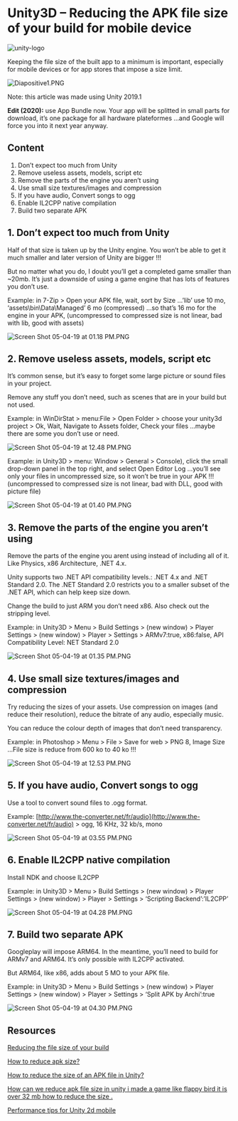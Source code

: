 Unity3D – Reducing the APK file size of your build for mobile device
======

![unity-logo](screenshots/unity-logo.png)

Keeping the file size of the built app to a minimum is important, especially for mobile devices or for app stores that impose a size limit.

![Diapositive1.PNG](screenshots/diapositive1_002.png)

Note: this article was made using Unity 2019.1

**Edit (2020):** use App Bundle now. Your app will be splitted in small parts for download, it’s one package for all hardware plateformes …and Google will force you into it next year anyway.

## Content

1.  Don’t expect too much from Unity
2.  Remove useless assets, models, script etc
3.  Remove the parts of the engine you aren’t using
4.  Use small size textures/images and compression
5.  If you have audio, Convert songs to ogg
6.  Enable IL2CPP native compilation
7.  Build two separate APK

## 1\. Don’t expect too much from Unity

Half of that size is taken up by the Unity engine. You won’t be able to get it much smaller and later version of Unity are bigger !!!

But no matter what you do, I doubt you’ll get a completed game smaller than ~20mb. It’s just a downside of using a game engine that has lots of features you don’t use.

Example: in 7-Zip > Open your APK file, wait, sort by Size …’lib’ use 10 mo, ‘assets\bin\Data\Managed’ 6 mo (compressed) …so that’s 16 mo for the engine in your APK, (uncompressed to compressed size is not linear, bad with lib, good with assets)

![Screen Shot 05-04-19 at 01.18 PM.PNG](screenshots/screen-shot-05-04-19-at-01_003.png)

## 2\. Remove useless assets, models, script etc

It’s common sense, but it’s easy to forget some large picture or sound files in your project.

Remove any stuff you don’t need, such as scenes that are in your build but not used.

Example: in WinDirStat > menu:File > Open Folder > choose your unity3d project > Ok, Wait, Navigate to Assets folder, Check your files …maybe there are some you don’t use or need.

![Screen Shot 05-04-19 at 12.48 PM.PNG](screenshots/screen-shot-05-04-19-at-12_002.png)

Example: in Unity3D > menu: Window > General > Console), click the small drop-down panel in the top right, and select Open Editor Log …you’ll see only your files in uncompressed size, so it won’t be true in your APK !!! (uncompressed to compressed size is not linear, bad with DLL, good with picture file)

![Screen Shot 05-04-19 at 01.40 PM.PNG](screenshots/screen-shot-05-04-19-at-01.png)

## 3\. Remove the parts of the engine you aren’t using

Remove the parts of the engine you arent using instead of including all of it. Like Physics, x86 Architecture, .NET 4.x.

Unity supports two .NET API compatibility levels.: .NET 4.x and .NET Standard 2.0\. The .NET Standard 2.0 restricts you to a smaller subset of the .NET API, which can help keep size down.


Change the build to just ARM you don’t need x86\. Also check out the stripping level.

Example: in Unity3D > Menu > Build Settings > (new window) > Player Settings > (new window) > Player > Settings > ARMv7:true, x86:false, API Compatibility Level: NET Standard 2.0

![Screen Shot 05-04-19 at 01.35 PM.PNG](screenshots/screen-shot-05-04-19-at-01_002.png)


## 4\. Use small size textures/images and compression

Try reducing the sizes of your assets. Use compression on images (and reduce their resolution), reduce the bitrate of any audio, especially music.

You can reduce the colour depth of images that don’t need transparency.

Example: in Photoshop > Menu > File > Save for web > PNG 8, Image Size …File size is reduce from 600 ko to 40 ko !!!

![Screen Shot 05-04-19 at 12.53 PM.PNG](screenshots/screen-shot-05-04-19-at-12.png)

## 5\. If you have audio, Convert songs to ogg

Use a tool to convert sound files to .ogg format.

Example: [http://www.the-converter.net/fr/audio](http://www.the-converter.net/fr/audio) > ogg, 16 KHz, 32 kb/s, mono

![Screen Shot 05-04-19 at 03.55 PM.PNG](screenshots/screen-shot-05-04-19-at-03.png)

## 6\. Enable IL2CPP native compilation

Install NDK and choose IL2CPP

Example: in Unity3D > Menu > Build Settings > (new window) > Player Settings > (new window) > Player > Settings > ‘Scripting Backend’:’IL2CPP’

![Screen Shot 05-04-19 at 04.28 PM.PNG](screenshots/screen-shot-05-04-19-at-04.png)

## 7\. Build two separate APK

Googleplay will impose ARM64\. In the meantime, you’ll need to build for ARMv7 and ARM64\. It’s only possible with IL2CPP activated.

But ARM64, like x86, adds about 5 MO to your APK file.

Example: in Unity3D > Menu > Build Settings > (new window) > Player Settings > (new window) > Player > Settings > ‘Split APK by Archi’:true

![Screen Shot 05-04-19 at 04.30 PM.PNG](screenshots/screen-shot-05-04-19-at-04_002.png)

## Resources

[Reducing the file size of your build](https://docs.unity3d.com/Manual/ReducingFilesize.html)

[How to reduce apk size?](https://forum.unity.com/threads/how-to-reduce-apk-size.493746/)

[How to reduce the size of an APK file in Unity?](https://stackoverflow.com/questions/28100362/how-to-reduce-the-size-of-an-apk-file-in-unity)

[How can we reduce apk file size in unity i made a game like flappy bird it is over 32 mb how to reduce the size .](https://www.reddit.com/r/Unity2D/comments/6jf887/how_can_we_reduce_apk_file_size_in_unity_i_made_a/)

[Performance tips for Unity 2d mobile](https://divillysausages.com/2016/01/21/performance-tips-for-unity-2d-mobile/)